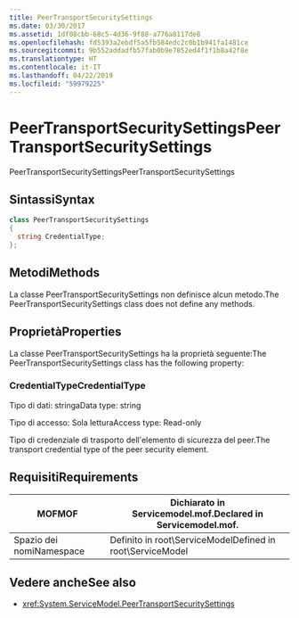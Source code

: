 ```yaml
---
title: PeerTransportSecuritySettings
ms.date: 03/30/2017
ms.assetid: 1df08cbb-68c5-4d36-9f88-a776a8117de8
ms.openlocfilehash: fd5393a2ebdf5a5fb584edc2c0b1b941fa1481ce
ms.sourcegitcommit: 9b552addadfb57fab0b9e7852ed4f1f1b8a42f8e
ms.translationtype: HT
ms.contentlocale: it-IT
ms.lasthandoff: 04/22/2019
ms.locfileid: "59979225"
---
```

# <a name="peertransportsecuritysettings"></a><span data-ttu-id="06b43-102">PeerTransportSecuritySettings</span><span class="sxs-lookup"><span data-stu-id="06b43-102">PeerTransportSecuritySettings</span></span>
<span data-ttu-id="06b43-103">PeerTransportSecuritySettings</span><span class="sxs-lookup"><span data-stu-id="06b43-103">PeerTransportSecuritySettings</span></span>  
  
## <a name="syntax"></a><span data-ttu-id="06b43-104">Sintassi</span><span class="sxs-lookup"><span data-stu-id="06b43-104">Syntax</span></span>  
  
```csharp
class PeerTransportSecuritySettings  
{  
  string CredentialType;  
};  
```  
  
## <a name="methods"></a><span data-ttu-id="06b43-105">Metodi</span><span class="sxs-lookup"><span data-stu-id="06b43-105">Methods</span></span>  
 <span data-ttu-id="06b43-106">La classe PeerTransportSecuritySettings non definisce alcun metodo.</span><span class="sxs-lookup"><span data-stu-id="06b43-106">The PeerTransportSecuritySettings class does not define any methods.</span></span>  
  
## <a name="properties"></a><span data-ttu-id="06b43-107">Proprietà</span><span class="sxs-lookup"><span data-stu-id="06b43-107">Properties</span></span>  
 <span data-ttu-id="06b43-108">La classe PeerTransportSecuritySettings ha la proprietà seguente:</span><span class="sxs-lookup"><span data-stu-id="06b43-108">The PeerTransportSecuritySettings class has the following property:</span></span>  
  
### <a name="credentialtype"></a><span data-ttu-id="06b43-109">CredentialType</span><span class="sxs-lookup"><span data-stu-id="06b43-109">CredentialType</span></span>  
 <span data-ttu-id="06b43-110">Tipo di dati: stringa</span><span class="sxs-lookup"><span data-stu-id="06b43-110">Data type: string</span></span>  
  
 <span data-ttu-id="06b43-111">Tipo di accesso: Sola lettura</span><span class="sxs-lookup"><span data-stu-id="06b43-111">Access type: Read-only</span></span>  
  
 <span data-ttu-id="06b43-112">Tipo di credenziale di trasporto dell'elemento di sicurezza del peer.</span><span class="sxs-lookup"><span data-stu-id="06b43-112">The transport credential type of the peer security element.</span></span>  
  
## <a name="requirements"></a><span data-ttu-id="06b43-113">Requisiti</span><span class="sxs-lookup"><span data-stu-id="06b43-113">Requirements</span></span>  
  
|<span data-ttu-id="06b43-114">MOF</span><span class="sxs-lookup"><span data-stu-id="06b43-114">MOF</span></span>|<span data-ttu-id="06b43-115">Dichiarato in Servicemodel.mof.</span><span class="sxs-lookup"><span data-stu-id="06b43-115">Declared in Servicemodel.mof.</span></span>|  
|---------|-----------------------------------|  
|<span data-ttu-id="06b43-116">Spazio dei nomi</span><span class="sxs-lookup"><span data-stu-id="06b43-116">Namespace</span></span>|<span data-ttu-id="06b43-117">Definito in root\ServiceModel</span><span class="sxs-lookup"><span data-stu-id="06b43-117">Defined in root\ServiceModel</span></span>|  
  
## <a name="see-also"></a><span data-ttu-id="06b43-118">Vedere anche</span><span class="sxs-lookup"><span data-stu-id="06b43-118">See also</span></span>

- <xref:System.ServiceModel.PeerTransportSecuritySettings>
